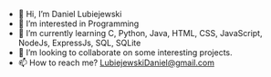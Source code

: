- 👋 Hi, I’m Daniel Lubiejewski
- 👀 I’m interested in Programming
- 🌱 I’m currently learning C, Python, Java, HTML, CSS, JavaScript, NodeJs, ExpressJs, SQL, SQLite
- 💞️ I’m looking to collaborate on some interesting projects.
- 📫 How to reach me? LubiejewskiDaniel@gmail.com

<!---
lubiejewskidaniel/lubiejewskidaniel is a ✨ special ✨ repository because its `README.md` (this file) appears on your GitHub profile.
You can click the Preview link to take a look at your changes.
--->

